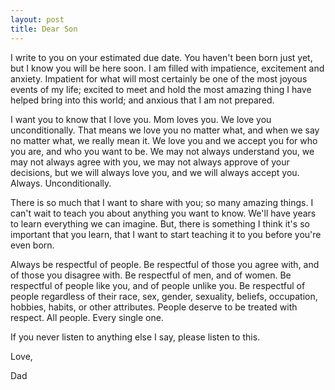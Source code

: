 ```yaml
---
layout: post
title: Dear Son
---
```


I write to you on your estimated due date. You haven't been born just
yet, but I know you will be here soon. I am filled with impatience,
excitement and anxiety. Impatient for what will most certainly be one
of the most joyous events of my life; excited to meet and hold the
most amazing thing I have helped bring into this world; and anxious
that I am not prepared.

I want you to know that I love you. Mom loves you. We love you
unconditionally. That means we love you no matter what, and when we say
no matter what, we really mean it. We love you and we accept you for who
you are, and who you want to be. We may not always understand you, we
may not always agree with you, we may not always approve of your
decisions, but we will always love you, and we will always accept
you. Always. Unconditionally.

There is so much that I want to share with you; so many amazing
things. I can't wait to teach you about anything you want to
know. We'll have years to learn everything we can imagine. But, there
is something I think it's so important that you learn, that I want to
start teaching it to you before you're even born.

Always be respectful of people. Be respectful of those you agree with,
and of those you disagree with. Be respectful of men, and of women. Be
respectful of people like you, and of people unlike you. Be respectful
of people regardless of their race, sex, gender, sexuality, beliefs,
occupation, hobbies, habits, or other attributes. People deserve to be
treated with respect. All people. Every single one.

If you never listen to anything else I say, please listen to this.

Love,

Dad
